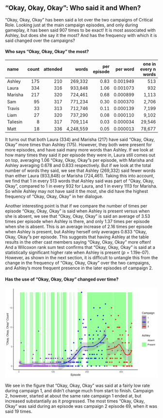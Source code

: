 
## “Okay, Okay, Okay”: Who said it and When?

“Okay, Okay, Okay” has been said a lot over the two campaigns of
Critical Role. Looking just at the main campaign episodes, and only
during gameplay, it has been said 907 times to be exact\! It is most
associated with Ashley, but does she say it the most? And has the
frequency with which it is said changed over the campaigns?

#### Who says “Okay, Okay, Okay” the most?

| name     | count | attended |     words | per episode | per word | one in every n words |
| :------- | ----: | -------: | --------: | ----------: | -------: | -------------------: |
| Ashley   |   175 |      210 |   269,332 |        0.83 | 0.001949 |                  513 |
| Laura    |   334 |      316 |   933,848 |        1.06 | 0.001073 |                  932 |
| Marisha  |   217 |      320 |   724,461 |        0.68 | 0.000899 |                1,113 |
| Sam      |    95 |      317 |   771,234 |        0.30 | 0.000370 |                2,706 |
| Travis   |    33 |      313 |   712,746 |        0.11 | 0.000139 |                7,199 |
| Liam     |    27 |      320 |   737,290 |        0.08 | 0.000110 |                9,102 |
| Taliesin |     8 |      317 |   709,114 |        0.03 | 0.000034 |               29,546 |
| Matt     |    18 |      336 | 4,248,559 |        0.05 | 0.000013 |               78,677 |

It turns out that both Laura (334) and Marisha (217) have said “Okay,
Okay, Okay” more times than Ashley (175). However, they both were
present for more episodes, and have said many more words than Ashley. If
we look at how many times they said it per episode they were in, Laura
still comes out on top, averaging 1.06 “Okay, Okay, Okay”s per episode,
with Marisha and Ashley averaging 0.678 and 0.833 respectively. But if
we look at the total number of words they said, we see that Ashley
(269,332) said fewer words than either Laura (933,848) or Marisha
(724,461). Taking this into account, we find that 1 in every 513 words
that Ashley said was part of “Okay, Okay, Okay”, compared to 1 in every
932 for Laura, and 1 in every 1113 for Marisha. So while Ashley may not
have said it the most, she did have the highest frequency of “Okay,
Okay, Okay” in her dialogue.

Another interesting point is that if we compare the number of times per
episode “Okay, Okay, Okay” is said when Ashley is present versus when
she is absent, we see that “Okay, Okay, Okay” is said an average of 3.53
times per episode when Ashley is there, and only 1.37 times per episode
when she is absent. This is an average increase of 2.16 times per
episode when Ashley is present, but Ashley herself only averages 0.833
“Okay, Okay, Okay”s per episode. This suggests that having Ashley at
the table results in the other cast members saying “Okay, Okay, Okay”
more often\! And a Wilcoxon rank sum test confirms that “Okay, Okay,
Okay” is said at a statistically significant higher rate when Ashley is
present (*p* = 1.19e-07). However, as shown in the next section, it is
difficult to untangle this from the change in the frequency of “Okay,
Okay, Okay” over the two campaigns, and Ashley’s more frequent presence
in the later episodes of campaign 2.

#### Has the use of “Okay, Okay, Okay” changed over time?

![Okay](../plots/okay_okay_okay.png)

We see in the figure that “Okay, Okay, Okay” was said at a fairly low
rate during campaign 1, and didn’t change much from start to finish.
Campaign 2, however, started at about the same rate campaign 1 ended at,
but increased substantially as it progressed. The most times “Okay,
Okay, Okay” was said during an episode was campaign 2 episode 69, when
it was said 19 times.
